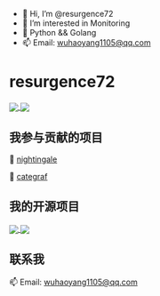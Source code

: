 - 👋 Hi, I’m @resurgence72
- 👀 I’m interested in Monitoring
- 🌱 Python && Golang
- 📫 Email: wuhaoyang1105@qq.com

# resurgence72
<a href="https://github.com/resurgence72">
  <img align="center" src="https://github-readme-stats.vercel.app/api?username=resurgence72&count_private=true&show_icons=true&theme=tokyonight&include_all_commits" />
</a>
<a href="https://github.com/resurgence72">
  <img align="center" src="https://github-readme-stats.vercel.app/api/top-langs/?username=resurgence72&hide=javascript,html,css" />
</a>

## 我参与贡献的项目

🌱  [nightingale](https://github.com/ccfos/nightingale)

🌱  [categraf](https://github.com/flashcatcloud/categraf)


## 我的开源项目
<a href="https://github.com/resurgence72">
  <img align="center" src="https://github-readme-stats.vercel.app/api/pin/?username=resurgence72&repo=ProberMesh&theme=cobalt" />
</a>
<a href="https://github.com/resurgence72">
  <img align="center" src="https://github-readme-stats.vercel.app/api/pin/?username=resurgence72&repo=DHACron-WebUI&theme=cobalt" />
</a>


## 联系我

 📫  Email: wuhaoyang1105@qq.com
